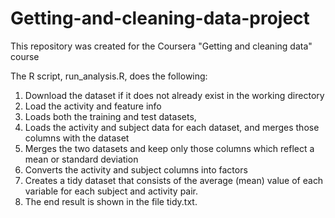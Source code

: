 # Getting-and-cleaning-data-project
This repository was created for the Coursera "Getting and cleaning data" course

The R script, run_analysis.R, does the following:

1. Download the dataset if it does not already exist in the working directory
2. Load the activity and feature info
3. Loads both the training and test datasets, 
4. Loads the activity and subject data for each dataset, and merges those columns with the dataset
5. Merges the two datasets and keep only those columns which reflect a mean or standard deviation
6. Converts the activity and subject columns into factors
7. Creates a tidy dataset that consists of the average (mean) value of each variable for each subject and activity pair.
8. The end result is shown in the file tidy.txt.
